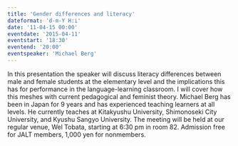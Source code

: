```yaml
---
title: 'Gender differences and literacy'
dateformat: 'd-m-Y H:i'
date: '11-04-15 00:00'
eventdate: '2015-04-11'
eventstart: '18:30'
eventend: '20:00'
eventspeaker: 'Michael Berg'
---
```


In this presentation the speaker will discuss literacy differences between male and female students at the elementary level and the implications this has for performance in the language-learning classroom.  I will cover how this meshes with current pedagogical and feminist theory.
Michael Berg has been in Japan for 9 years and has experienced teaching learners at all levels. He currently teaches at Kitakyushu University, Shimonoseki City University, and Kyushu Sangyo University.
The meeting will be held at our regular venue, Wel Tobata, starting at 6:30 pm in room 82. Admission free for JALT members, 1,000 yen for nonmembers.

